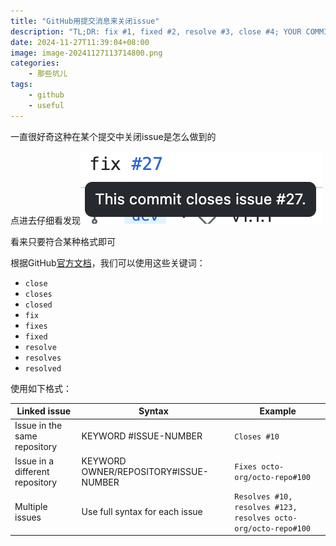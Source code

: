 ```yaml
---
title: "GitHub用提交消息来关闭issue"
description: "TL;DR: fix #1, fixed #2, resolve #3, close #4; YOUR COMMIT MESSAGE"
date: 2024-11-27T11:39:04+08:00
image: image-20241127113714800.png
categories: 
    - 那些坑儿
tags:
    - github
    - useful
---
```


一直很好奇这种在某个提交中关闭issue是怎么做到的

点进去仔细看发现![image-20241127113340708](image-20241127113340708.png)

看来只要符合某种格式即可

根据GitHub[官方文档](https://docs.github.com/en/issues/tracking-your-work-with-issues/using-issues/linking-a-pull-request-to-an-issue)，我们可以使用这些关键词：

- `close`
- `closes`
- `closed`
- `fix`
- `fixes`
- `fixed`
- `resolve`
- `resolves`
- `resolved`

使用如下格式：

| Linked issue                    | Syntax                                | Example                                                      |
| ------------------------------- | ------------------------------------- | ------------------------------------------------------------ |
| Issue in the same repository    | KEYWORD #ISSUE-NUMBER                 | `Closes #10`                                                 |
| Issue in a different repository | KEYWORD OWNER/REPOSITORY#ISSUE-NUMBER | `Fixes octo-org/octo-repo#100`                               |
| Multiple issues                 | Use full syntax for each issue        | `Resolves #10, resolves #123, resolves octo-org/octo-repo#100` |
